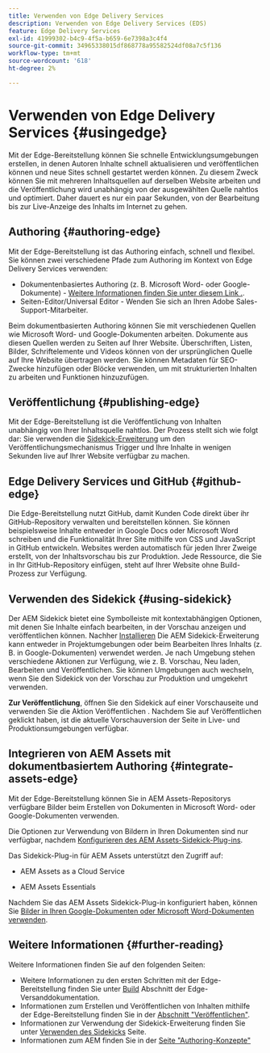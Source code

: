 ```yaml
---
title: Verwenden von Edge Delivery Services
description: Verwenden von Edge Delivery Services (EDS)
feature: Edge Delivery Services
exl-id: 41999302-b4c9-4f5a-b659-6e7398a3c4f4
source-git-commit: 34965338015df868778a95582524df08a7c5f136
workflow-type: tm+mt
source-wordcount: '618'
ht-degree: 2%

---
```


# Verwenden von Edge Delivery Services {#usingedge}

Mit der Edge-Bereitstellung können Sie schnelle Entwicklungsumgebungen erstellen, in denen Autoren Inhalte schnell aktualisieren und veröffentlichen können und neue Sites schnell gestartet werden können. Zu diesem Zweck können Sie mit mehreren Inhaltsquellen auf derselben Website arbeiten und die Veröffentlichung wird unabhängig von der ausgewählten Quelle nahtlos und optimiert. Daher dauert es nur ein paar Sekunden, von der Bearbeitung bis zur Live-Anzeige des Inhalts im Internet zu gehen.

## Authoring {#authoring-edge}

Mit der Edge-Bereitstellung ist das Authoring einfach, schnell und flexibel. Sie können zwei verschiedene Pfade zum Authoring im Kontext von Edge Delivery Services verwenden:

* Dokumentenbasiertes Authoring (z. B. Microsoft Word- oder Google-Dokumente) - [Weitere Informationen finden Sie unter diesem Link .](https://www.hlx.live/docs/authoring).
* Seiten-Editor/Universal Editor - Wenden Sie sich an Ihren Adobe Sales-Support-Mitarbeiter.

Beim dokumentbasierten Authoring können Sie mit verschiedenen Quellen wie Microsoft Word- und Google-Dokumenten arbeiten. Dokumente aus diesen Quellen werden zu Seiten auf Ihrer Website. Überschriften, Listen, Bilder, Schriftelemente und Videos können von der ursprünglichen Quelle auf Ihre Website übertragen werden. Sie können Metadaten für SEO-Zwecke hinzufügen oder Blöcke verwenden, um mit strukturierten Inhalten zu arbeiten und Funktionen hinzuzufügen.

## Veröffentlichung {#publishing-edge}

Mit der Edge-Bereitstellung ist die Veröffentlichung von Inhalten unabhängig von Ihrer Inhaltsquelle nahtlos. Der Prozess stellt sich wie folgt dar: Sie verwenden die [Sidekick-Erweiterung](#using-sidekick) um den Veröffentlichungsmechanismus Trigger und Ihre Inhalte in wenigen Sekunden live auf Ihrer Website verfügbar zu machen.

## Edge Delivery Services und GitHub {#github-edge}

Die Edge-Bereitstellung nutzt GitHub, damit Kunden Code direkt über ihr GitHub-Repository verwalten und bereitstellen können. Sie können beispielsweise Inhalte entweder in Google Docs oder Microsoft Word schreiben und die Funktionalität Ihrer Site mithilfe von CSS und JavaScript in GitHub entwickeln. Websites werden automatisch für jeden Ihrer Zweige erstellt, von der Inhaltsvorschau bis zur Produktion. Jede Ressource, die Sie in Ihr GitHub-Repository einfügen, steht auf Ihrer Website ohne Build-Prozess zur Verfügung.

## Verwenden des Sidekick {#using-sidekick}

Der AEM Sidekick bietet eine Symbolleiste mit kontextabhängigen Optionen, mit denen Sie Inhalte einfach bearbeiten, in der Vorschau anzeigen und veröffentlichen können. Nachher [Installieren](https://www.hlx.live/docs/sidekick-extension) Die AEM Sidekick-Erweiterung kann entweder in Projektumgebungen oder beim Bearbeiten Ihres Inhalts (z. B. in Google-Dokumenten) verwendet werden. Je nach Umgebung stehen verschiedene Aktionen zur Verfügung, wie z. B. Vorschau, Neu laden, Bearbeiten und Veröffentlichen. Sie können Umgebungen auch wechseln, wenn Sie den Sidekick von der Vorschau zur Produktion und umgekehrt verwenden.

**Zur Veröffentlichung**, öffnen Sie den Sidekick auf einer Vorschauseite und verwenden Sie die Aktion Veröffentlichen . Nachdem Sie auf Veröffentlichen geklickt haben, ist die aktuelle Vorschauversion der Seite in Live- und Produktionsumgebungen verfügbar.

## Integrieren von AEM Assets mit dokumentbasiertem Authoring {#integrate-assets-edge}

Mit der Edge-Bereitstellung können Sie in AEM Assets-Repositorys verfügbare Bilder beim Erstellen von Dokumenten in Microsoft Word- oder Google-Dokumenten verwenden.

Die Optionen zur Verwendung von Bildern in Ihren Dokumenten sind nur verfügbar, nachdem [Konfigurieren des AEM Assets-Sidekick-Plug-ins](https://www.hlx.live/developer/configuring-aem-assets-sidekick-plugin).

Das Sidekick-Plug-in für AEM Assets unterstützt den Zugriff auf:

* AEM Assets as a Cloud Service

* AEM Assets Essentials

Nachdem Sie das AEM Assets Sidekick-Plug-in konfiguriert haben, können Sie [Bilder in Ihren Google-Dokumenten oder Microsoft Word-Dokumenten verwenden](https://www.hlx.live/docs/aem-assets-sidekick-plugin).

## Weitere Informationen {#further-reading}

Weitere Informationen finden Sie auf den folgenden Seiten:

* Weitere Informationen zu den ersten Schritten mit der Edge-Bereitstellung finden Sie unter [Build](https://www.hlx.live/docs/#build) Abschnitt der Edge-Versanddokumentation.
* Informationen zum Erstellen und Veröffentlichen von Inhalten mithilfe der Edge-Bereitstellung finden Sie in der [Abschnitt &quot;Veröffentlichen&quot;](https://www.hlx.live/docs/authoring).
* Informationen zur Verwendung der Sidekick-Erweiterung finden Sie unter [Verwenden des Sidekicks](https://www.hlx.live/docs/sidekick) Seite.
* Informationen zum AEM finden Sie in der [Seite &quot;Authoring-Konzepte&quot;](https://experienceleague.adobe.com/docs/experience-manager-cloud-service/content/sites/authoring/getting-started/concepts.html)
